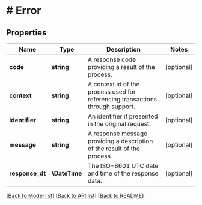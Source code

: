 # # Error

## Properties

Name | Type | Description | Notes
------------ | ------------- | ------------- | -------------
**code** | **string** | A response code providing a result of the process. | [optional]
**context** | **string** | A context id of the process used for referencing transactions through support. | [optional]
**identifier** | **string** | An identifier if presented in the original request. | [optional]
**message** | **string** | A response message providing a description of the result of the process. | [optional]
**response_dt** | **\DateTime** | The ISO-8601 UTC date and time of the response data. | [optional]

[[Back to Model list]](../../README.md#models) [[Back to API list]](../../README.md#endpoints) [[Back to README]](../../README.md)
